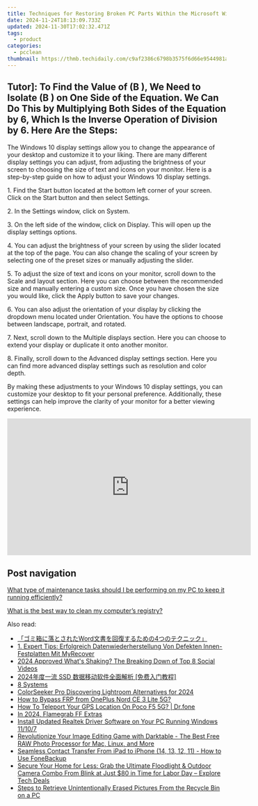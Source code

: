 ```yaml
---
title: Techniques for Restoring Broken PC Parts Within the Microsoft Windows Environment - Guidance by YL Software Experts
date: 2024-11-24T18:13:09.733Z
updated: 2024-11-30T17:02:32.471Z
tags:
  - product
categories:
  - pcclean
thumbnail: https://thmb.techidaily.com/c9af2386c6798b3575f6d66e9544981a45984b6b6be55d294d273187d6f5f1e2.jpg
---
```


## Tutor]: To Find the Value of \(B \), We Need to Isolate \(B \) on One Side of the Equation. We Can Do This by Multiplying Both Sides of the Equation by 6, Which Is the Inverse Operation of Division by 6. Here Are the Steps:

The Windows 10 display settings allow you to change the appearance of your desktop and customize it to your liking. There are many different display settings you can adjust, from adjusting the brightness of your screen to choosing the size of text and icons on your monitor. Here is a step-by-step guide on how to adjust your Windows 10 display settings. 

1\. Find the Start button located at the bottom left corner of your screen. Click on the Start button and then select Settings.

2\. In the Settings window, click on System.

3\. On the left side of the window, click on Display. This will open up the display settings options. 

4\. You can adjust the brightness of your screen by using the slider located at the top of the page. You can also change the scaling of your screen by selecting one of the preset sizes or manually adjusting the slider.

5\. To adjust the size of text and icons on your monitor, scroll down to the Scale and layout section. Here you can choose between the recommended size and manually entering a custom size. Once you have chosen the size you would like, click the Apply button to save your changes.

6\. You can also adjust the orientation of your display by clicking the dropdown menu located under Orientation. You have the options to choose between landscape, portrait, and rotated.

7\. Next, scroll down to the Multiple displays section. Here you can choose to extend your display or duplicate it onto another monitor.

8\. Finally, scroll down to the Advanced display settings section. Here you can find more advanced display settings such as resolution and color depth. 

By making these adjustments to your Windows 10 display settings, you can customize your desktop to fit your personal preference. Additionally, these settings can help improve the clarity of your monitor for a better viewing experience.

<!-- affiliate ads begin -->
<iframe width="560" height="315" src="https://www.youtube.com/embed/6xGqSETroqA?si=4C1GPgXi-AksR_oO" title="YouTube video player" frameborder="0" allow="accelerometer; autoplay; clipboard-write; encrypted-media; gyroscope; picture-in-picture; web-share" referrerpolicy="strict-origin-when-cross-origin" allowfullscreen></iframe>
<!-- affiliate ads end -->

## Post navigation

[What type of maintenance tasks should I be performing on my PC to keep it running efficiently?](https://tools.techidaily.com/pcclean/products/)

[What is the best way to clean my computer’s registry?](https://tools.techidaily.com/pcclean/products/)

<ins class="adsbygoogle"
     style="display:block"
     data-ad-format="autorelaxed"
     data-ad-client="ca-pub-7571918770474297"
     data-ad-slot="1223367746"></ins>

<ins class="adsbygoogle"
     style="display:block"
     data-ad-client="ca-pub-7571918770474297"
     data-ad-slot="8358498916"
     data-ad-format="auto"
     data-full-width-responsive="true"></ins>

<span class="atpl-alsoreadstyle">Also read:</span>
<div><ul>
<li><a href="https://win-exclusive.techidaily.com/word4/"><u>「ゴミ箱に落とされたWord文書を回復するための4つのテクニック」</u></a></li>
<li><a href="https://win-exclusive.techidaily.com/1-expert-tips-erfolgreich-datenwiederherstellung-von-defekten-innen-festplatten-mit-myrecover/"><u>1. Expert Tips: Erfolgreich Datenwiederherstellung Von Defekten Innen-Festplatten Mit MyRecover</u></a></li>
<li><a href="https://facebook-videos.techidaily.com/2024-approved-whats-shaking-the-breaking-down-of-top-8-social-videos/"><u>2024 Approved What's Shaking? The Breaking Down of Top 8 Social Videos</u></a></li>
<li><a href="https://win-exclusive.techidaily.com/2024-ssd/"><u>2024年度一流 SSD 数据移动软件全面解析 [免费入门教程]</u></a></li>
<li><a href="https://win-exclusive.techidaily.com/8-systems/"><u>8 Systems</u></a></li>
<li><a href="https://fox-hovers.techidaily.com/colorseeker-pro-discovering-lightroom-alternatives-for-2024/"><u>ColorSeeker Pro Discovering Lightroom Alternatives for 2024</u></a></li>
<li><a href="https://android-frp.techidaily.com/how-to-bypass-frp-from-oneplus-nord-ce-3-lite-5g-by-drfone-android/"><u>How to Bypass FRP from OnePlus Nord CE 3 Lite 5G?</u></a></li>
<li><a href="https://change-location.techidaily.com/how-to-teleport-your-gps-location-on-poco-f5-5g-drfone-by-drfone-virtual-android/"><u>How To Teleport Your GPS Location On Poco F5 5G? | Dr.fone</u></a></li>
<li><a href="https://screen-video-capture.techidaily.com/in-2024-flamegrab-ff-extras/"><u>In 2024, Flamegrab FF Extras</u></a></li>
<li><a href="https://win-amazing.techidaily.com/install-updated-realtek-driver-software-on-your-pc-running-windows-11107/"><u>Install Updated Realtek Driver Software on Your PC Running Windows 11/10/7</u></a></li>
<li><a href="https://buynow-info.techidaily.com/revolutionize-your-image-editing-game-with-darktable-the-best-free-raw-photo-processor-for-mac-linux-and-more/"><u>Revolutionize Your Image Editing Game with Darktable - The Best Free RAW Photo Processor for Mac, Linux, and More</u></a></li>
<li><a href="https://win-exclusive.techidaily.com/seamless-contact-transfer-from-ipad-to-iphone-14-13-12-11-how-to-use-fonebackup/"><u>Seamless Contact Transfer From iPad to iPhone (14, 13, 12, 11) - How to Use FoneBackup</u></a></li>
<li><a href="https://tech-savvy.techidaily.com/secure-your-home-for-less-grab-the-ultimate-floodlight-and-outdoor-camera-combo-from-blink-at-just-80-in-time-for-labor-day-explore-tech-deals/"><u>Secure Your Home for Less: Grab the Ultimate Floodlight & Outdoor Camera Combo From Blink at Just $80 in Time for Labor Day – Explore Tech Deals</u></a></li>
<li><a href="https://win-exclusive.techidaily.com/steps-to-retrieve-unintentionally-erased-pictures-from-the-recycle-bin-on-a-pc/"><u>Steps to Retrieve Unintentionally Erased Pictures From the Recycle Bin on a PC</u></a></li>
</ul></div>

